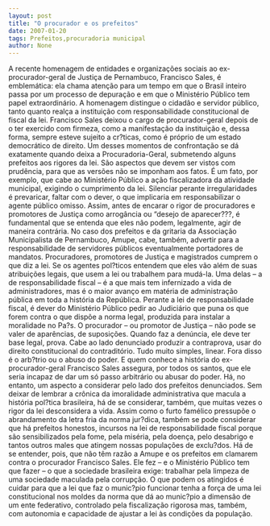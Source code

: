 ```yaml
---
layout: post
title: "O procurador e os prefeitos"
date: 2007-01-20
tags: Prefeitos,procuradoria municipal
author: None
---
```



A&nbsp;recente homenagem de entidades e organizações sociais ao ex-procurador-geral de Justiça de Pernambuco, Francisco Sales, é emblemática: ela chama atenção para um tempo em que o Brasil inteiro passa por um processo de depuração e em que o Ministério Público tem papel extraordinário. 
A homenagem distingue o cidadão e servidor público, tanto quanto realça a instituição com responsabilidade constitucional de fiscal da lei. 
Francisco Sales deixou o cargo de procurador-geral depois de o ter exercido com firmeza, como a manifestação da instituição e, dessa forma, sempre esteve sujeito a cr?ticas, como é próprio de um estado democrático de direito. 
Um desses momentos de confrontação se dá exatamente quando deixa a Procuradoria-Geral, submetendo alguns prefeitos aos rigores da lei. 
São aspectos que devem ser vistos com prudência, para que as versões não se imponham aos fatos. É um fato, por exemplo, que cabe ao Ministério Público a ação fiscalizadora da atividade municipal, exigindo o cumprimento da lei. Silenciar perante irregularidades é prevaricar, faltar com o dever, o que implicaria em responsabilizar o agente público omisso. 
Assim, antes de encarar o rigor de procuradores e promotores de Justiça como arrogância ou “desejo de aparecer???, é fundamental que se entenda que eles não podem, legalmente, agir de maneira contrária. 
No caso dos prefeitos e da gritaria da Associação Municipalista de Pernambuco, Amupe, cabe, também, advertir para a responsabilidade de servidores públicos eventualmente portadores de mandatos. Procuradores, promotores de Justiça e magistrados cumprem o que diz a lei.
Se os agentes pol?ticos entendem que eles vão além de suas atribuições legais, que usem a lei ou trabalhem para mudá-la. Uma delas – a de responsabilidade fiscal – é a que mais tem infernizado a vida de administradores, mas é o maior avanço em matéria de administração pública em toda a história da República. 
Perante a lei de responsabilidade fiscal, é dever do Ministério Público pedir ao Judiciário que puna os que forem contra o que dispõe a norma legal, produzida para instalar a moralidade no Pa?s. O procurador – ou promotor de Justiça – não pode se valer de aparências, de suposições. 
Quando faz a denúncia, ele deve ter base legal, prova. Cabe ao lado denunciado produzir a contraprova, usar do direito constitucional do contraditório. Tudo muito simples, linear. Fora disso é o arb?trio ou o abuso do poder. E quem conhece a história do ex-procurador-geral Francisco Sales assegura, por todos os santos, que ele seria incapaz de dar um só passo arbitrário ou abusar do poder. 
Há, no entanto, um aspecto a considerar pelo lado dos prefeitos denunciados. Sem deixar de lembrar a crônica da imoralidade administrativa que macula a história pol?tica brasileira, há de se considerar, também, que muitas vezes o rigor da lei desconsidera a vida. 
Assim como o furto famélico pressupõe o abrandamento da letra fria da norma jur?dica, também se pode considerar que há prefeitos honestos, incursos na lei de responsabilidade fiscal porque são sensibilizados pela fome, pela miséria, pela doença, pelo desabrigo e tantos outros males que atingem nossas populações de exclu?dos. 
Há de se entender, pois, que não têm razão a Amupe e os prefeitos em clamarem contra o procurador Francisco Sales. Ele fez – e o Ministério Público tem que fazer – o que a sociedade brasileira exige: trabalhar pela limpeza de uma sociedade maculada pela corrupção. 
O que podem os atingidos é cuidar para que a lei que faz o munic?pio funcionar tenha a força de uma lei constitucional nos moldes da norma que dá ao munic?pio a dimensão de um ente federativo, controlado pela fiscalização rigorosa mas, também, com autonomia e capacidade de ajustar a lei às condições da população.  